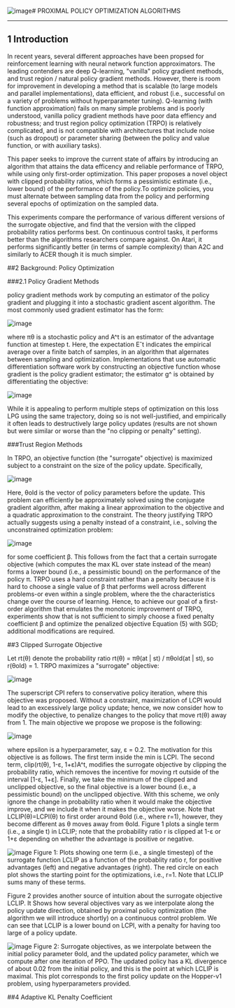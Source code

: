 ![image](https://github.com/user-attachments/assets/49c45c12-6070-4971-bb09-803a4d63d10c)# PROXIMAL POLICY OPTIMIZATION ALGORITHMS

---


## 1 Introduction


In recent years, several different approaches have been propsed for reinforcement learning with 
neural network function approximators. The leading contenders are deep Q-learning, "vanilla" 
policy gradient methods, and trust region / natural policy gradient methods. However, there is room
for improvement in developing a method that is scalable (to large models and parallel implementations),
data efficient, and robust (i.e., successful on a variety of problems without hyperparameter tuning).
Q-learning (with function approximation) fails on many simple problems and is poorly understood, 
vanilla policy gradient methods have poor data effiency and robustness; and trust region policy optimization
(TRPO) is relatively complicated, and is not compatible with architectures that include noise (such as dropout) or parameter sharing (between the policy and value function, or with auxiliary tasks).


This paper seeks to improve the current state of affairs by introducing an algorithm that attains the data efficency and reliable performance of TRPO, while using only first-order optimization.
This paper proposes a novel object with clipped probability ratios, which forms a pessimistic estimate (i.e., lower bound) of the performance of the policy.To optimize policies, you must alternate between sampling data from the policy and performing several epochs of optimization on the sampled data.


This experiments compare the performance of various different versions of the surrogate objective, and find that the version with the clipped probability ratios performs best. On continuous control tasks, it performs better than the algorithms researchers compare against. On Atari, it performs significantly better (in terms of sample complexity) than A2C and similarly to ACER though it is much simpler.


##2 Background: Policy Optimization


###2.1 Policy Gradient Methods


policy gradient methods work by computing an estimator of the policy gradient and plugging it into a stochastic gradient ascent algorithm. The most commonly used gradient estimator has the form:


![image](https://github.com/user-attachments/assets/e9077a34-62ea-49a8-a9bf-10d5eb51c53b)

where πθ is a stochastic policy and A^t is an estimator of the advantage function at timestep t.
Here, the expectation Eˆt indicates the empirical average over a finite batch of samples, in an 
algorithm that algernates between sampling and optimization. Implementations that use automatic
differentiation software work by constructing an objective function whose gradient is the policy
gradient estimator; the estimator g^ is obtained by differentiating the objective:


![image](https://github.com/user-attachments/assets/abacfe8c-c2f8-4540-9f2c-b4603d10aefd)


While it is appealing to perform multiple steps of optimization on this loss LPG using the same 
trajectory, doing so is not well-justified, and empirically it often leads to destructively large policy
updates (results are not shown but were similar or worse than the "no clipping or penalty" setting).


###Trust Region Methods


In TRPO, an objective function (the "surrogate" objective) is maximized subject to a constraint on the
size of the policy update. Specifically,


![image](https://github.com/user-attachments/assets/f648a023-8554-49ae-92f8-5ca1ba3e7bfa)


Here, θold is the vector of policy parameters before the update. This problem can efficiently be approximately solved using the conjugate gradient algorithm, after making a linear approximation to the objective and a quadratic approximation to the constraint.
The theory justifying TRPO actually suggests using a penalty instead of a constraint, i.e., solving the unconstrained optimization problem:


![image](https://github.com/user-attachments/assets/4b63b692-38bc-49d7-8f0a-d952abd36099)


for some coefficient β. This follows from the fact that a certain surrogate objective (which computes the max KL over state instead of the mean) forms a lower bound (i.e., a pessimistic bound) on the performance of the policy π. TRPO uses a hard constraint rather than a penalty because it is hard to choose a single value of β that performs well across different problems-or even within a single problem, where the the characteristics change over the course of learning. Hence, to achieve our goal of a first-order algorithm that emulates the monotonic improvement of TRPO, experiments show that is not sufficient to simply choose a fixed penalty coefficient β and optimize the penalized objective Equation (5) with SGD; additional modifications are required.


##3 Clipped Surrogate Objective


Let rt(θ) denote the probability ratio rt(θ) = πθ(at | st) / πθold(at | st), so r(θold) = 1. TRPO maximizes a "surrogate" objective:


![image](https://github.com/user-attachments/assets/cb61e113-6235-43c9-afc6-3cd11bbab220)


The superscript CPI refers to conservative policy iteration, where this objective was proposed. Without a constraint, maximization of LCPI would lead to an excessively large policy update; hence, we now consider how to modify the objective, to penalize changes to the policy that move rt(θ) away from 1.
The main objective we propose we propose is the following:


![image](https://github.com/user-attachments/assets/c2ebace9-20cd-4d69-8412-2cb6e9292d89)


where epsilon is a hyperparameter, say, ε = 0.2. The motivation for this objective is as follows. The first term inside the min is LCPI. The second term, clip(rt(θ), 1-ε, 1+ε)A^t, modifies the surrogate objective by clipping the probability ratio, which removes the incentive for moving rt outside of the interval [1-ε, 1+ε]. Finally, we take the minimum of the clipped and unclipped objective, so the final objective is a lower bound (i.e., a pessimistic bound) on the unclipped objective. With this scheme, we only ignore the change in probability ratio when it would make the objective improve, and we include it when it makes the objective worse. Note that LCLIP(θ)=LCPI(θ) to first order around θold (i.e., where r=1), however, they become different as θ moves away from θold. Figure 1 plots a single term (i.e., a single t) in LCLIP; note that the probability ratio r is clipped at 1-ε or 1+ε depending on whether the advantage is positive or negative.


![image](https://github.com/user-attachments/assets/21f594db-4595-4825-9bd6-621ce3f1fed9)
Figure 1: Plots showing one term (i.e., a single timestep) of the surrogate function LCLIP as a function of the probablity ratio r, for positive advantages (left) and negative advantages (right). The red circle on each plot shows the starting point for the optimizations, i.e., r=1. Note that LCLIP sums many of these terms.


Figure 2 provides another source of intuition about the surrogate objective LCLIP. It Shows how several objectives vary as we interpolate along the policy update direction, obtained by proximal policy optimization (the algorithm we will introduce shortly) on a continuous control problem. We can see that LCLIP is a lower bound on LCPI, with a penalty for having too large of a policy update.


![image](https://github.com/user-attachments/assets/e080a74f-f23f-4788-826b-ffc5e28f23d0)
Figure 2: Surrogate objectives, as we interpolate between the initial policy parameter θold, and the updated policy parameter, which we compute after one iteration of PPO. The updated policy has a KL divergence of about 0.02 from the initial policy, and this is the point at which LCLIP is maximal. This plot corresponds to the first policy update on the Hopper-v1 problem, using hyperparameters provided.


##4 Adaptive KL Penalty Coefficient


